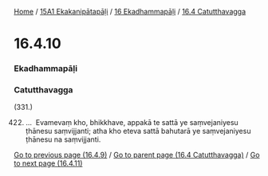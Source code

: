 
[Home](/) / [15A1 Ekakanipātapāḷi](/tipitaka/15A1.md) / [16 Ekadhammapāḷi](/tipitaka/15A1/16.md) / [16.4 Catutthavagga](/tipitaka/15A1/16/16.4.md)

# 16.4.10

### Ekadhammapāḷi

### Catutthavagga

(331.)

422. …  Evamevaṃ kho, bhikkhave, appakā te sattā ye saṃvejaniyesu ṭhānesu saṃvijjanti; atha kho eteva sattā bahutarā ye saṃvejaniyesu ṭhānesu na saṃvijjanti.

[Go to previous page (16.4.9)](/tipitaka/15A1/16/16.4/16.4.9.md) / [Go to parent page (16.4 Catutthavagga)](/tipitaka/15A1/16/16.4.md) / [Go to next page (16.4.11)](/tipitaka/15A1/16/16.4/16.4.11.md)


